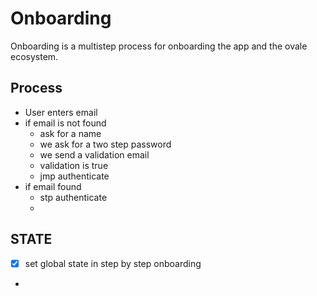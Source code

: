 # Onboarding

Onboarding is a multistep process for onboarding the app and the ovale ecosystem.

## Process

* User enters email
* if email is not found
    * ask for a name
    * we ask for a two step password
    * we send a validation email
    * validation is true
    * jmp authenticate
* if email found
    * stp authenticate
    *

## STATE

* [x] set global state in step by step onboarding
* 